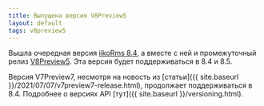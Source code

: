 ```yaml
---
title: Выпущена версия V8Preview5
layout: default
tags: v8preview5
---
```


Вышла очередная версия [iikoRms 8.4](https://ru.iiko.help/articles/releasenotes/2023-spring), а вместе с ней и промежуточный релиз [V8Preview5](https://www.nuget.org/packages/Resto.Front.Api.V8Preview5/8.4.6018-alpha). Эта версия будет поддерживаться в 8.4 и 8.5.

Версия V7Preview7, несмотря на новость из [статьи]({{ site.baseurl }}/2021/07/07/v7preview7-release.html), продолжает поддерживаться в 8.4. Подробнее о версиях API [тут]({{ site.baseurl }}/versioning.html).